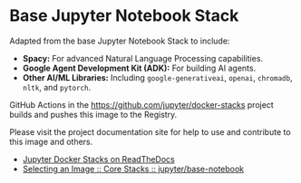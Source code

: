 # Base Jupyter Notebook Stack

Adapted from the base Jupyter Notebook Stack to include:

- **Spacy:** For advanced Natural Language Processing capabilities.
- **Google Agent Development Kit (ADK):** For building AI agents.
- **Other AI/ML Libraries:** Including `google-generativeai`, `openai`, `chromadb`, `nltk`, and `pytorch`.

GitHub Actions in the <https://github.com/jupyter/docker-stacks> project builds and pushes this image to the Registry.

Please visit the project documentation site for help to use and contribute to this image and others.

- [Jupyter Docker Stacks on ReadTheDocs](https://jupyter-docker-stacks.readthedocs.io/en/latest/index.html)
- [Selecting an Image :: Core Stacks :: jupyter/base-notebook](https://jupyter-docker-stacks.readthedocs.io/en/latest/using/selecting.html#jupyter-base-notebook)
